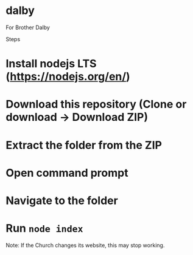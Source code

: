 # dalby
For Brother Dalby

Steps
# Install nodejs LTS (https://nodejs.org/en/)
# Download this repository (Clone or download -> Download ZIP)
# Extract the folder from the ZIP
# Open command prompt
# Navigate to the folder
# Run `node index`

Note: If the Church changes its website, this may stop working. 
